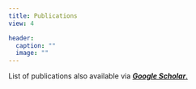 ```yaml
---
title: Publications
view: 4

header:
  caption: ""
  image: ""
---
```


List of publications also available via [***Google Scholar***.](https://scholar.google.com/citations?user=BSCdFH8AAAAJ&hl=en)
<br/><br/>
